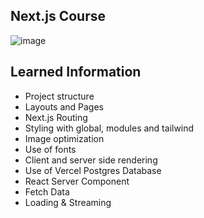 ## Next.js Course

![image](https://github.com/dannycastilloo/NextJS-Dashboard/assets/76531494/c99c1247-7867-4af8-85ef-5eaa337ffbaa)

## Learned Information
- Project structure
- Layouts and Pages
- Next.js Routing
- Styling with global, modules and tailwind
- Image optimization
- Use of fonts
- Client and server side rendering
- Use of Vercel Postgres Database
- React Server Component
- Fetch Data
- Loading & Streaming
